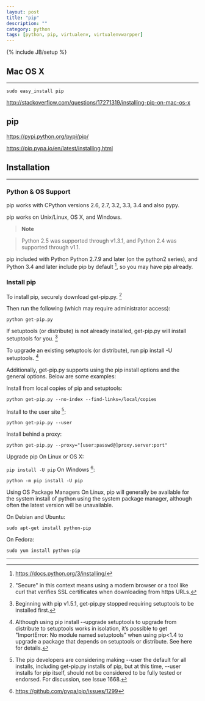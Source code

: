 ```yaml
---
layout: post
title: "pip"
description: ""
category: python
tags: [python, pip, virtualenv, virtualenvwarpper]
---
```

{% include JB/setup %}

## Mac OS X
---

`sudo easy_install pip`

<http://stackoverflow.com/questions/17271319/installing-pip-on-mac-os-x>

## pip

<https://pypi.python.org/pypi/pip/>

<https://pip.pypa.io/en/latest/installing.html>

## Installation
---

### Python & OS Support

pip works with CPython versions 2.6, 2.7, 3.2, 3.3, 3.4 and also pypy.

pip works on Unix/Linux, OS X, and Windows.

> **Note**

> Python 2.5 was supported through v1.3.1, and Python 2.4 was supported through v1.1.

pip included with Python
Python 2.7.9 and later (on the python2 series), and Python 3.4 and later include pip by default [^1], so you may have pip already.

### Install pip

To install pip, securely download get-pip.py. [^2]

Then run the following (which may require administrator access):

`python get-pip.py`

If setuptools (or distribute) is not already installed, get-pip.py will install setuptools for you. [^3]

To upgrade an existing setuptools (or distribute), run pip install -U setuptools. [^4]

Additionally, get-pip.py supports using the pip install options and the general options. Below are some examples:

Install from local copies of pip and setuptools:

`python get-pip.py --no-index --find-links=/local/copies`

Install to the user site [^5]:

`python get-pip.py --user`

Install behind a proxy:

`python get-pip.py --proxy="[user:passwd@]proxy.server:port"`

Upgrade pip
On Linux or OS X:

`pip install -U pip`
On Windows [^6]:

`python -m pip install -U pip`

Using OS Package Managers
On Linux, pip will generally be available for the system install of python using the system package manager, although often the latest version will be unavailable.

On Debian and Ubuntu:

`sudo apt-get install python-pip`

On Fedora:

`sudo yum install python-pip`

---

[^1]:	<https://docs.python.org/3/installing/>

[^2]:	"Secure" in this context means using a modern browser or a tool like curl that verifies SSL certificates when downloading from https URLs.

[^3]:	Beginning with pip v1.5.1, get-pip.py stopped requiring setuptools to be installed first.

[^4]:	Although using pip install --upgrade setuptools to upgrade from distribute to setuptools works in isolation, it’s possible to get "ImportError: No module named setuptools" when using pip<1.4 to upgrade a package that depends on setuptools or distribute. See here for details.

[^5]:	The pip developers are considering making --user the default for all installs, including get-pip.py installs of pip, but at this time, --user installs for pip itself, should not be considered to be fully tested or endorsed. For discussion, see Issue 1668.

[^6]:	<https://github.com/pypa/pip/issues/1299>
